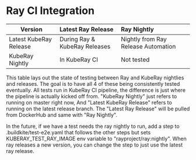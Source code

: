 
# Ray CI Integration

| Version                | Latest Ray Release            |  Ray Nightly                         |
| -----------            | :-------------------          | :--------------                      |
| Latest KubeRay Release | During Ray & KubeRay Releases | Nightly from Ray Release Automation  |
| KubeRay Nightly        | In KubeRay CI                 | Not tested                           |

This table lays out the state of testing between Ray and KubeRay nightlies and releases.
The goal is to have all 4 of these being consistently tested eventually.
All tests run in KubeRay CI pipeline, the difference is just where the pipeline is actually kicked off from.
"KubeRay Nightly" just refers to running on master right now, And "Latest KubeRay Release" refers to running
on the latest release branch. The "Latest Ray Release" will be pulled from DockerHub and same with "Ray Nightly".

In the future, if we have a test needs the ray nightly to run, add a step to .buildkite/test-e2e.yaml that
follows the other steps but sets KUBERAY_TEST_RAY_IMAGE env variable to "rayproject/ray:nightly".
When ray releases a new version, you can change the step to just use the latest ray release.
